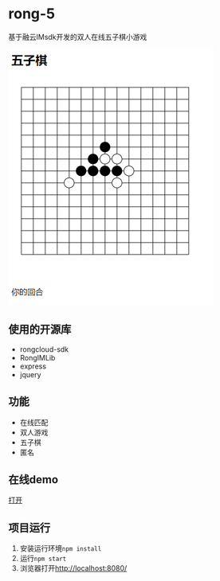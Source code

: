 # rong-5
基于融云IMsdk开发的双人在线五子棋小游戏

![](./demo.png)

## 使用的开源库
* rongcloud-sdk
* RongIMLib
* express
* jquery

## 功能
* 在线匹配
* 双人游戏
* 五子棋
* 匿名

## 在线demo
[打开](https://rong-5.herokuapp.com/)

## 项目运行
1. 安装运行环境`npm install`
2. 运行`npm start`
3. 浏览器打开[http://localhost:8080/](http://localhost:8080/)
